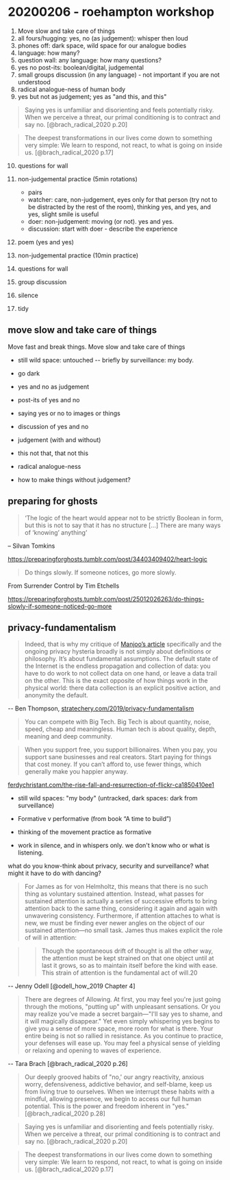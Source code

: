 # 20200206 - roehampton workshop

1. Move slow and take care of things
2. all fours/hugging: yes, no (as judgement): whisper then loud
3. phones off: dark space, wild space for our analogue bodies
4. language: how many? 
5. question wall: any language: how many questions?
6. yes no post-its: boolean/digital, judgemental
7. small groups discussion (in any language) - not important if you are not understood
8. radical analogue-ness of human body
9. yes but not as judgement; yes as "and this, and this"

>Saying yes is unfamiliar and disorienting and feels potentially risky. When we perceive a threat, our primal conditioning is to contract and say no. [@brach_radical_2020 p.20]

>The deepest transformations in our lives come down to something very simple: We learn to respond, not react, to what is going on inside us. [@brach_radical_2020 p.17]

10. questions for wall

11. non-judgemental practice (5min rotations)
    + pairs
    + watcher: care, non-judgement, eyes only for that person (try not to be distracted by the rest of the room), thinking yes, and yes, and yes, slight smile is useful
    + doer: non-judgement: moving (or not). yes and yes. 
    + discussion: start with doer - describe the experience
12. poem (yes and yes)
13. non-judgemental practice (10min practice)
14. questions for wall
15. group discussion
16. silence
17. tidy


## move slow and take care of things 

Move fast and break things. 
Move slow and take care of things

- still wild space: untouched -- briefly by surveillance: my body.
- go dark

- yes and no as judgement
- post-its of yes and no
- saying yes or no to images or things
- discussion of yes and no
- judgement (with and without)
- this not that, that not this
- radical analogue-ness
- how to make things without judgement?

## preparing for ghosts

>‘The logic of the heart would appear not to be strictly Boolean in form, but this is not to say that it has no structure […] There are many ways of ‘knowing’ anything’

– Silvan Tomkins

<https://preparingforghosts.tumblr.com/post/34403409402/heart-logic>


>Do things slowly. If someone notices, go more slowly.

From Surrender Control by Tim Etchells

<https://preparingforghosts.tumblr.com/post/25012026263/do-things-slowly-if-someone-noticed-go-more>



## privacy-fundamentalism

>Indeed, that is why my critique of [Manjoo’s article](https://www.nytimes.com/interactive/2019/08/23/opinion/data-internet-privacy-tracking.html) specifically and the ongoing privacy hysteria broadly is not simply about definitions or philosophy. It’s about fundamental assumptions. The default state of the Internet is the endless propagation and collection of data: you have to do work to not collect data on one hand, or leave a data trail on the other. This is the exact opposite of how things work in the physical world: there data collection is an explicit positive action, and anonymity the default.

-- Ben Thompson, [stratechery.com/2019/privacy-fundamentalism](https://stratechery.com/2019/privacy-fundamentalism)


>You can compete with Big Tech. Big Tech is about quantity, noise, speed, cheap and meaningless. Human tech is about quality, depth, meaning and deep community.

>When you support free, you support billionaires. When you pay, you support sane businesses and real creators. Start paying for things that cost money. If you can’t afford to, use fewer things, which generally make you happier anyway.

[ferdychristant.com/the-rise-fall-and-resurrection-of-flickr-ca1850410ee1](https://ferdychristant.com/the-rise-fall-and-resurrection-of-flickr-ca1850410ee1)

- still wild spaces: "my body" (untracked, dark spaces: dark from surveillance)

- Formative v performative (from book “A time to build”)
- thinking of the movement practice as formative

- work in silence, and in whispers only. we don't know who or what is listening. 

what do you know-think about privacy, security and surveillance?
what might it have to do with dancing?


>For James as for von Helmholtz, this means that there is no such thing as voluntary sustained attention. Instead, what passes for sustained attention is actually a series of successive efforts to bring attention back to the same thing, considering it again and again with unwavering consistency. Furthermore, if attention attaches to what is new, we must be finding ever newer angles on the object of our sustained attention—no small task. James thus makes explicit the role of will in attention:

>>Though the spontaneous drift of thought is all the other way, the attention must be kept strained on that one object until at last it grows, so as to maintain itself before the kind with ease. This strain of attention is the fundamental act of will.20  

-- Jenny Odell [@odell_how_2019 Chapter 4]


>There are degrees of Allowing. At first, you may feel you're just going through the motions, "putting up" with unpleasant sensations. Or you may realize you've made a secret bargain—"I'll say yes to shame, and it will magically disappear." Yet even simply whispering yes begins to give you a sense of more space, more room for what is there. Your entire being is not so rallied in resistance. As you continue to practice, your defenses will ease up. You may feel a physical sense of yielding or relaxing and opening to waves of experience.

-- Tara Brach [@brach_radical_2020 p.26]


>Our deeply grooved habits of "no,' our angry reactivity, anxious worry, defensiveness, addictive behavior, and self-blame, keep us from living true to ourselves. When we interrupt these habits with a mindful, allowing presence, we begin to access our full human potential. This is the power and freedom inherent in "yes."  [@brach_radical_2020 p.28]

>Saying yes is unfamiliar and disorienting and feels potentially risky. When we perceive a threat, our primal conditioning is to contract and say no. [@brach_radical_2020 p.20]

>The deepest transformations in our lives come down to something very simple: We learn to respond, not react, to what is going on inside us. [@brach_radical_2020 p.17]

